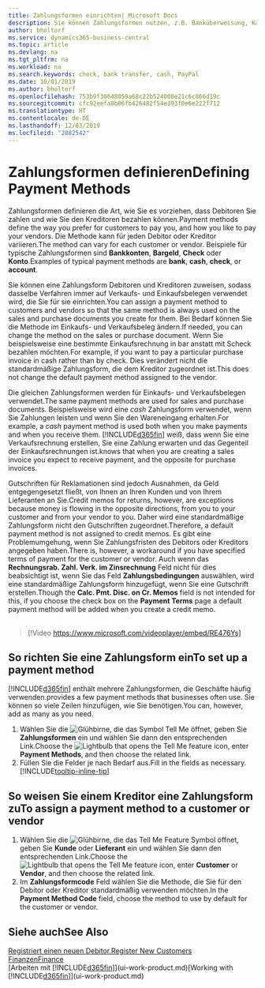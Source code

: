 ```yaml
---
title: Zahlungsformen einrichten| Microsoft Docs
description: Sie können Zahlungsformen nutzen, z.B. Banküberweisung, Kasse oder Paypal, um festzulegen, wie eine Rechnung bezahlt wird.
author: bholtorf
ms.service: dynamics365-business-central
ms.topic: article
ms.devlang: na
ms.tgt_pltfrm: na
ms.workload: na
ms.search.keywords: check, bank transfer, cash, PayPal
ms.date: 10/01/2019
ms.author: bholtorf
ms.openlocfilehash: 753b9f30648059a68c22b524008e21c6c866d19c
ms.sourcegitcommit: cfc92eefa8b06fb426482f54e393f0e6e222f712
ms.translationtype: HT
ms.contentlocale: de-DE
ms.lasthandoff: 12/03/2019
ms.locfileid: "2882542"
---
```

# <a name="defining-payment-methods"></a><span data-ttu-id="9f3c9-103">Zahlungsformen definieren</span><span class="sxs-lookup"><span data-stu-id="9f3c9-103">Defining Payment Methods</span></span>
<span data-ttu-id="9f3c9-104">Zahlungsformen definieren die Art, wie Sie es vorziehen, dass Debitoren Sie zahlen und wie Sie den Kreditoren bezahlen können.</span><span class="sxs-lookup"><span data-stu-id="9f3c9-104">Payment methods define the way you prefer for customers to pay you, and how you like to pay your vendors.</span></span> <span data-ttu-id="9f3c9-105">Die Methode kann für jeden Debitor oder Kreditor variieren.</span><span class="sxs-lookup"><span data-stu-id="9f3c9-105">The method can vary for each customer or vendor.</span></span> <span data-ttu-id="9f3c9-106">Beispiele für typische Zahlungsformen sind **Bankkonten**, **Bargeld**, **Check** oder **Konto**.</span><span class="sxs-lookup"><span data-stu-id="9f3c9-106">Examples of typical payment methods are **bank**, **cash**, **check**, or **account**.</span></span>

<span data-ttu-id="9f3c9-107">Sie können eine Zahlungsform Debitoren und Kreditoren zuweisen, sodass dasselbe Verfahren immer auf Verkaufs- und Einkaufsbelegen verwendet wird, die Sie für sie einrichten.</span><span class="sxs-lookup"><span data-stu-id="9f3c9-107">You can assign a payment method to customers and vendors so that the same method is always used on the sales and purchase documents you create for them.</span></span> <span data-ttu-id="9f3c9-108">Bei Bedarf können Sie die Methode im Einkaufs- und Verkaufsbeleg ändern.</span><span class="sxs-lookup"><span data-stu-id="9f3c9-108">If needed, you can change the method on the sales or purchase document.</span></span> <span data-ttu-id="9f3c9-109">Wenn Sie beispielsweise eine bestimmte Einkaufsrechnung in bar anstatt mit Scheck bezahlen möchten.</span><span class="sxs-lookup"><span data-stu-id="9f3c9-109">For example, if you want to pay a particular purchase invoice in cash rather than by check.</span></span> <span data-ttu-id="9f3c9-110">Dies verändert nicht die standardmäßige Zahlungsform, die dem Kreditor zugeordnet ist.</span><span class="sxs-lookup"><span data-stu-id="9f3c9-110">This does not change the default payment method assigned to the vendor.</span></span>

<span data-ttu-id="9f3c9-111">Die gleichen Zahlungsformen werden für Einkaufs- und Verkaufsbelegen verwendet.</span><span class="sxs-lookup"><span data-stu-id="9f3c9-111">The same payment methods are used for sales and purchase documents.</span></span> <span data-ttu-id="9f3c9-112">Beispielsweise wird eine _cash_ Zahlungsform verwendet, wenn Sie Zahlungen leisten und wenn Sie den Wareneingang erhalten.</span><span class="sxs-lookup"><span data-stu-id="9f3c9-112">For example, a _cash_ payment method is used both when you make payments and when you receive them.</span></span> [!INCLUDE[d365fin](includes/d365fin_md.md)] <span data-ttu-id="9f3c9-113">weiß, dass wenn Sie eine Verkaufsrechnung erstellen, Sie eine Zahlung erwarten und das Gegenteil der Einkaufsrechnungen ist.</span><span class="sxs-lookup"><span data-stu-id="9f3c9-113">knows that when you are creating a sales invoice you expect to receive payment, and the opposite for purchase invoices.</span></span>

<span data-ttu-id="9f3c9-114">Gutschriften für Reklamationen sind jedoch Ausnahmen, da Geld entgegengesetzt fließt, von Ihnen an Ihren Kunden und von Ihrem Lieferanten an Sie.</span><span class="sxs-lookup"><span data-stu-id="9f3c9-114">Credit memos for returns, however, are exceptions because money is flowing in the opposite directions, from you to your customer and from your vendor to you.</span></span> <span data-ttu-id="9f3c9-115">Daher wird eine standardmäßige Zahlungsform nicht den Gutschriften zugeordnet.</span><span class="sxs-lookup"><span data-stu-id="9f3c9-115">Therefore, a default payment method is not assigned to credit memos.</span></span> <span data-ttu-id="9f3c9-116">Es gibt eine Problemumgehung, wenn Sie Zahlungsfristen des Debitors oder Kreditors angegeben haben.</span><span class="sxs-lookup"><span data-stu-id="9f3c9-116">There is, however, a workaround if you have specified terms of payment for the customer or vendor.</span></span> <span data-ttu-id="9f3c9-117">Auch wenn das **Rechnungsrab. Zahl. Verk. im Zinsrechnung** Feld nicht für dies beabsichtigt ist, wenn Sie das Feld **Zahlungsbedingungen** auswählen, wird eine standardmäßige Zahlungsform hinzugefügt, wenn Sie eine Gutschrift erstellen.</span><span class="sxs-lookup"><span data-stu-id="9f3c9-117">Though the **Calc. Pmt. Disc. on Cr. Memos** field is not intended for this, if you choose the check box on the **Payment Terms** page a default payment method will be added when you create a credit memo.</span></span> <br><br>  

> [!Video https://www.microsoft.com/videoplayer/embed/RE476Ys]

## <a name="to-set-up-a-payment-method"></a><span data-ttu-id="9f3c9-118">So richten Sie eine Zahlungsform ein</span><span class="sxs-lookup"><span data-stu-id="9f3c9-118">To set up a payment method</span></span>
[!INCLUDE[d365fin](includes/d365fin_md.md)] <span data-ttu-id="9f3c9-119">enthält mehrere Zahlungsformen, die Geschäfte häufig verwenden.</span><span class="sxs-lookup"><span data-stu-id="9f3c9-119">provides a few payment methods that businesses often use.</span></span> <span data-ttu-id="9f3c9-120">Sie können so viele Zeilen hinzufügen, wie Sie benötigen.</span><span class="sxs-lookup"><span data-stu-id="9f3c9-120">You can, however, add as many as you need.</span></span>

1. <span data-ttu-id="9f3c9-121">Wählen Sie die ![Glühbirne, die das Symbol Tell Me öffnet](media/ui-search/search_small.png "Was möchten Sie tun?"), geben Sie **Zahlungsformen** ein und wählen Sie dann den entsprechenden Link.</span><span class="sxs-lookup"><span data-stu-id="9f3c9-121">Choose the ![Lightbulb that opens the Tell Me feature](media/ui-search/search_small.png "Tell me what you want to do") icon, enter **Payment Methods**, and then choose the related link.</span></span>
2. <span data-ttu-id="9f3c9-122">Füllen Sie die Felder je nach Bedarf aus.</span><span class="sxs-lookup"><span data-stu-id="9f3c9-122">Fill in the fields as necessary.</span></span> [!INCLUDE[tooltip-inline-tip](includes/tooltip-inline-tip_md.md)]

## <a name="to-assign-a-payment-method-to-a-customer-or-vendor"></a><span data-ttu-id="9f3c9-123">So weisen Sie einem Kreditor eine Zahlungsform zu</span><span class="sxs-lookup"><span data-stu-id="9f3c9-123">To assign a payment method to a customer or vendor</span></span>
1. <span data-ttu-id="9f3c9-124">Wählen Sie die ![Glühbirne, die das Tell Me Feature](media/ui-search/search_small.png "Was möchten Sie tun?") Symbol öffnet, geben Sie **Kunde** oder **Lieferant** ein und wählen Sie dann den entsprechenden Link.</span><span class="sxs-lookup"><span data-stu-id="9f3c9-124">Choose the ![Lightbulb that opens the Tell Me feature](media/ui-search/search_small.png "Tell me what you want to do") icon, enter **Customer** or **Vendor**, and then choose the related link.</span></span>
2. <span data-ttu-id="9f3c9-125">Im **Zahlungsformcode** Feld wählen Sie die Methode, die Sie für den Debitor oder Kreditor standardmäßig verwenden möchten.</span><span class="sxs-lookup"><span data-stu-id="9f3c9-125">In the **Payment Method Code** field, choose the method to use by default for the customer or vendor.</span></span>

## <a name="see-also"></a><span data-ttu-id="9f3c9-126">Siehe auch</span><span class="sxs-lookup"><span data-stu-id="9f3c9-126">See Also</span></span>
[<span data-ttu-id="9f3c9-127">Registriert einen neuen Debitor.</span><span class="sxs-lookup"><span data-stu-id="9f3c9-127">Register New Customers</span></span>](sales-how-register-new-customers.md)  
[<span data-ttu-id="9f3c9-128">Finanzen</span><span class="sxs-lookup"><span data-stu-id="9f3c9-128">Finance</span></span>](finance.md)  
<span data-ttu-id="9f3c9-129">[Arbeiten mit [!INCLUDE[d365fin](includes/d365fin_md.md)]](ui-work-product.md)</span><span class="sxs-lookup"><span data-stu-id="9f3c9-129">[Working with [!INCLUDE[d365fin](includes/d365fin_md.md)]](ui-work-product.md)</span></span>  
